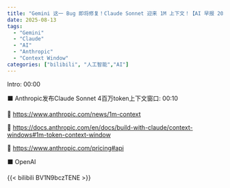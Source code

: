 ```yaml
---
title: "Gemini 这一 Bug 即将修复！Claude Sonnet 迎来 1M 上下文！【AI 早报 2025-08-13】"
date: 2025-08-13
tags:
  - "Gemini"
  - "Claude"
  - "AI"
  - "Anthropic"
  - "Context Window"
categories: ["bilibili", "人工智能","AI"]
---
```


Intro: 00:00

⬛️ Anthropic发布Claude Sonnet 4百万token上下文窗口: 00:10

🔗 https://www.anthropic.com/news/1m-context

🔗 https://docs.anthropic.com/en/docs/build-with-claude/context-windows#1m-token-context-window

🔗 https://www.anthropic.com/pricing#api

⬛️ OpenAI

{{< bilibili BV1N9bczTENE >}}